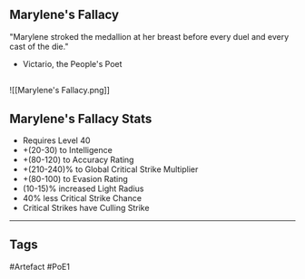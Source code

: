 ## Marylene's Fallacy
"Marylene stroked the medallion at her breast before every duel and every cast of the die."
- Victario, the People's Poet
##
![[Marylene's Fallacy.png]]
## Marylene's Fallacy Stats
- Requires Level 40
- +(20-30) to Intelligence
- +(80-120) to Accuracy Rating
- +(210-240)% to Global Critical Strike Multiplier
- +(80-100) to Evasion Rating
- (10-15)% increased Light Radius
- 40% less Critical Strike Chance
- Critical Strikes have Culling Strike


---
## Tags
#Artefact
#PoE1